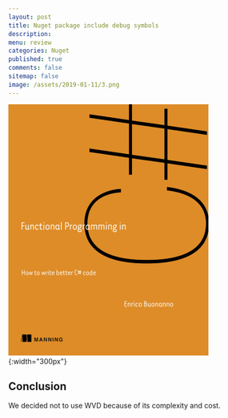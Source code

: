 ```yaml
---
layout: post
title: Nuget package include debug symbols 
description: 
menu: review
categories: Nuget 
published: true 
comments: false
sitemap: false
image: /assets/2019-01-11/3.png
---
```


![alt text](/assets/2019-01-11/3.png "The Orange book"){:width="300px"}


## Conclusion

We decided not to use WVD because of its complexity and cost.
